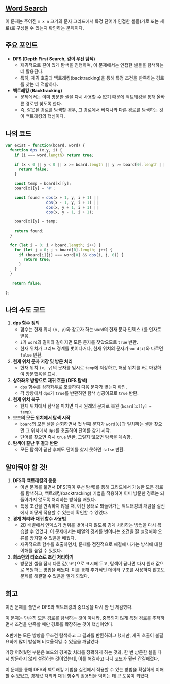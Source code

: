 ## [Word Search](https://leetcode.com/problems/word-search/)

이 문제는 주어진 `m x n` 크기의 문자 그리드에서 특정 단어가 인접한 셀들(가로 또는 세로)로 구성될 수 있는지 확인하는 문제이다.

## 주요 포인트

- **DFS (Depth First Search, 깊이 우선 탐색)**
    - 재귀적으로 깊이 있게 탐색을 진행하며, 이 문제에서는 인접한 셀들을 탐색하는 데 활용된다.
    - 특히, 재귀 호출과 백트래킹(backtracking)을 통해 특정 조건을 만족하는 경로를 찾는 데 적합하다.
- **백트래킹 (Backtracking)**
    - 문제에서는 이미 방문한 셀을 다시 사용할 수 없기 때문에 백트래킹을 통해 올바른 경로만 찾도록 한다.
    - 즉, 잘못된 경로를 탐색할 경우, 그 경로에서 빠져나와 다른 경로를 탐색하는 것이 백트래킹의 핵심이다.

## 나의 코드

```jsx
var exist = function(board, word) {
  function dps (x,y, i) {
    if (i === word.length) return true;
    
    if (x < 0 || y < 0 || x >= board.length || y >= board[0].length || board[x][y] !== word[i]) {
      return false;
    }
    
    const temp = board[x][y];
    board[x][y] = '#';
    
    const found = dps(x + 1, y, i + 1) ||
                  dps(x - 1, y, i + 1) ||
                  dps(x, y + 1, i + 1) ||
                  dps(x, y - 1, i + 1);
    
    board[x][y] = temp;
    
    return found;
  }  
  
  for (let i = 0; i < board.length; i++) {
    for (let j = 0; j < board[0].length; j++) {
      if (board[i][j] === word[0] && dps(i, j, 0)) {
        return true;
      }
    }
  }
  
   return false;
  
};
```

## 나의 수도 코드

1. **dps 함수 정의**
    - 함수는 현재 위치 `(x, y)`와 찾고자 하는 `word`의 현재 문자 인덱스 `i`를 인자로 받음.
    - `i`가 `word`의 길이와 같아지면 모든 문자를 찾았으므로 `true` 반환.
    - 현재 위치가 그리드 경계를 벗어나거나, 현재 위치의 문자가 `word[i]`와 다르면 `false` 반환.
2. **현재 위치 문자 저장 및 방문 처리**
    - 현재 위치 `(x, y)`의 문자를 임시로 `temp`에 저장하고, 해당 위치를 `#`로 마킹하여 방문했음을 표시.
3. **상하좌우 방향으로 재귀 호출 (DFS 탐색)**
    - `dps` 함수를 상하좌우로 호출하여 다음 문자가 맞는지 확인.
    - 각 방향에서 `dps`가 `true`를 반환하면 탐색 성공이므로 `true` 반환.
4. **현재 위치 복구**
    - 현재 위치에서 탐색을 마치면 다시 원래의 문자로 복원 (`board[x][y] = temp`).
5. **보드의 모든 위치에서 탐색 시작**
    - `board`의 모든 셀을 순회하면서 첫 번째 문자가 `word[0]`과 일치하는 셀을 찾으면 그 위치에서 `dps`를 호출하여 단어를 찾기 시작.
    - 단어를 찾으면 즉시 `true` 반환, 그렇지 않으면 탐색을 계속함.
6. **탐색이 끝난 후 결과 반환**
    - 모든 탐색이 끝난 후에도 단어를 찾지 못하면 `false` 반환.

## 알아둬야 할 것!

1. **DFS와 백트래킹의 응용**
    - 이번 문제를 풀면서 DFS(깊이 우선 탐색)를 통해 그리드에서 가능한 모든 경로를 탐색하고, 백트래킹(backtracking) 기법을 적용하여 이미 방문한 경로는 되돌아가지 않도록 처리하는 방식을 배웠다.
    - 특정 조건을 만족하지 않을 때, 이전 상태로 되돌아가는 백트래킹의 개념을 실전에서 어떻게 적용할 수 있는지 확인할 수 있었다.
2. **경계 처리와 재귀 함수 사용법**
    - 2D 배열에서 인덱스가 범위를 벗어나지 않도록 경계 처리하는 방법을 다시 복습할 수 있었다. 이 문제에서는 배열의 경계를 벗어나는 조건을 잘 설정해야 오류를 방지할 수 있음을 배웠다.
    - 재귀적으로 함수를 호출하면서, 문제를 점진적으로 해결해 나가는 방식에 대한 이해를 높일 수 있었다.
3. **최소한의 리소스로 조건 처리하기**
    - 방문한 셀을 잠시 다른 값(`'#'`)으로 표시해 두고, 탐색이 끝나면 다시 원래 값으로 복원하는 방법을 배웠다. 이를 통해 추가적인 데이터 구조를 사용하지 않고도 문제를 해결할 수 있음을 알게 되었다.

## 회고

이번 문제를 풀면서 DFS와 백트래킹의 중요성을 다시 한 번 체감했다.

이 문제는 단순히 모든 경로를 탐색하는 것이 아니라, 중복되지 않게 특정 경로를 추적하면서 조건을 만족할 때만 경로를 확장하는 것이 핵심이었다.

초반에는 모든 방향을 무조건 탐색하고 그 결과를 반환하려고 했지만, 재귀 호출이 불필요하게 많이 발생해 비효율적일 수 있음을 깨달았다.

가장 어려웠던 부분은 보드의 경계값 처리를 정확하게 하는 것과, 한 번 방문한 셀을 다시 방문하지 않게 설정하는 것이었는데, 이를 해결하고 나니 코드가 훨씬 간결해졌다.

이 문제를 통해 DFS와 백트래킹 기법을 실전에서 적용할 수 있는 방법을 확실하게 이해할 수 있었고, 경계값 처리와 재귀 함수의 활용법을 익히는 데 큰 도움이 되었다.
